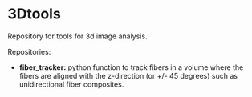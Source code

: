 # 3Dtools
Repository for tools for 3d image analysis.

Repositories:
- **fiber_tracker:** python function to track fibers in a volume where the fibers are aligned with the z-direction (or +/- 45 degrees) such as unidirectional fiber composites.
